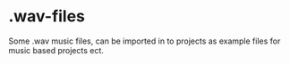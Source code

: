 # .wav-files
Some .wav music files, can be imported in to projects as example files for music based projects ect.
